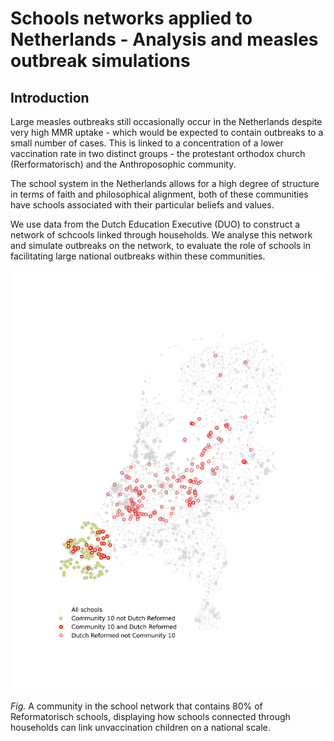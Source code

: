 # Schools networks applied to Netherlands - Analysis and measles outbreak simulations 

## Introduction 

Large measles outbreaks still occasionally occur in the Netherlands despite very high MMR uptake - which would be expected to contain outbreaks to a small number of cases. This is linked to a concentration of a lower vaccination rate in two distinct groups - the protestant orthodox church (Rerformatorisch) and the Anthroposophic community. 

The school system in the Netherlands allows for a high degree of structure in terms of faith and philosophical alignment, both of these communities have schools associated with their particular beliefs and values. 

We use data from the Dutch Education Executive (DUO) to construct a network of schcools linked through households. We analyse this network and simulate outbreaks on the network, to evaluate the role of schools in facilitating large national outbreaks within these communities. 

![](plots/consensus_community_9.png)

*Fig.* A community in the school network that contains 80% of Reformatorisch schools, displaying how schools connected through households can link unvaccination children on a national scale.